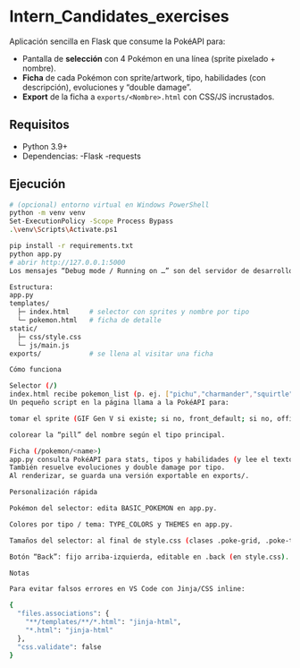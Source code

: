 # Intern_Candidates_exercises
Aplicación sencilla en Flask que consume la PokéAPI para:
- Pantalla de **selección** con 4 Pokémon en una línea (sprite pixelado + nombre).
- **Ficha** de cada Pokémon con sprite/artwork, tipo, habilidades (con descripción), evoluciones y “double damage”.
- **Export** de la ficha a `exports/<Nombre>.html` con CSS/JS incrustados.

## Requisitos

- Python 3.9+
- Dependencias:
   -Flask
   -requests
## Ejecución

```bash
# (opcional) entorno virtual en Windows PowerShell
python -m venv venv
Set-ExecutionPolicy -Scope Process Bypass
.\venv\Scripts\Activate.ps1

pip install -r requirements.txt
python app.py
# abrir http://127.0.0.1:5000
Los mensajes “Debug mode / Running on …” son del servidor de desarrollo de Flask.

Estructura:
app.py
templates/
  ├─ index.html     # selector con sprites y nombre por tipo
  └─ pokemon.html   # ficha de detalle
static/
  ├─ css/style.css
  └─ js/main.js
exports/            # se llena al visitar una ficha

Cómo funciona

Selector (/)
index.html recibe pokemon_list (p. ej. ["pichu","charmander","squirtle","bulbasaur"]).
Un pequeño script en la página llama a la PokéAPI para:

tomar el sprite (GIF Gen V si existe; si no, front_default; si no, official-artwork);

colorear la “pill” del nombre según el tipo principal.

Ficha (/pokemon/<name>)
app.py consulta PokéAPI para stats, tipos y habilidades (y lee el texto de cada habilidad).
También resuelve evoluciones y double damage por tipo.
Al renderizar, se guarda una versión exportable en exports/.

Personalización rápida

Pokémon del selector: edita BASIC_POKEMON en app.py.

Colores por tipo / tema: TYPE_COLORS y THEMES en app.py.

Tamaños del selector: al final de style.css (clases .poke-grid, .poke-thumb-wrap, .poke-thumb).

Botón “Back”: fijo arriba-izquierda, editable en .back (en style.css).

Notas

Para evitar falsos errores en VS Code con Jinja/CSS inline:

{
  "files.associations": {
    "**/templates/**/*.html": "jinja-html",
    "*.html": "jinja-html"
  },
  "css.validate": false
}
